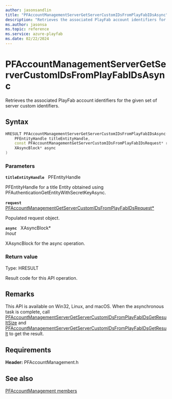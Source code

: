 ```yaml
---
author: jasonsandlin
title: "PFAccountManagementServerGetServerCustomIDsFromPlayFabIDsAsync"
description: "Retrieves the associated PlayFab account identifiers for the given set of server custom identifiers."
ms.author: jasonsa
ms.topic: reference
ms.service: azure-playfab
ms.date: 02/22/2024
---
```


# PFAccountManagementServerGetServerCustomIDsFromPlayFabIDsAsync  

Retrieves the associated PlayFab account identifiers for the given set of server custom identifiers.  

## Syntax  
  
```cpp
HRESULT PFAccountManagementServerGetServerCustomIDsFromPlayFabIDsAsync(  
    PFEntityHandle titleEntityHandle,  
    const PFAccountManagementGetServerCustomIDsFromPlayFabIDsRequest* request,  
    XAsyncBlock* async  
)  
```  
  
### Parameters  
  
**`titleEntityHandle`** &nbsp; PFEntityHandle  
  
PFEntityHandle for a title Entity obtained using PFAuthenticationGetEntityWithSecretKeyAsync.  
  
**`request`** &nbsp; [PFAccountManagementGetServerCustomIDsFromPlayFabIDsRequest*](../../pfaccountmanagementtypes/structs/pfaccountmanagementgetservercustomidsfromplayfabidsrequest.md)  
  
Populated request object.  
  
**`async`** &nbsp; XAsyncBlock*  
*_Inout_*  
  
XAsyncBlock for the async operation.  
  
  
### Return value
Type: HRESULT
  
Result code for this API operation.
  
## Remarks  
  
This API is available on Win32, Linux, and macOS. When the asynchronous task is complete, call [PFAccountManagementServerGetServerCustomIDsFromPlayFabIDsGetResultSize](pfaccountmanagementservergetservercustomidsfromplayfabidsgetresultsize.md) and [PFAccountManagementServerGetServerCustomIDsFromPlayFabIDsGetResult](pfaccountmanagementservergetservercustomidsfromplayfabidsgetresult.md) to get the result.
  
## Requirements  
  
**Header:** PFAccountManagement.h
  
## See also  
[PFAccountManagement members](../pfaccountmanagement_members.md)  

  
  
